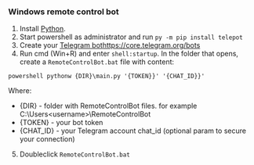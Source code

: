 ### Windows remote control bot ###

1. Install [Python](https://www.python.org/downloads/).
2. Start powershell as administrator and run `py -m pip install telepot`
3. Create your [Telegram bot]()https://core.telegram.org/bots
4. Run cmd (Win+R) and enter `shell:startup`. In the folder that opens, create a `RemoteControlBot.bat` file with content:
```shell script
powershell pythonw {DIR}\main.py '{TOKEN}}' '{CHAT_ID}}'
```
Where:
- {DIR} - folder with RemoteControlBot files. for example C:\Users\<username>\RemoteControlBot
- {TOKEN} - your bot token
- {CHAT_ID} - your Telegram account chat_id (optional param to secure your connection)
5. Doubleclick `RemoteControlBot.bat`
